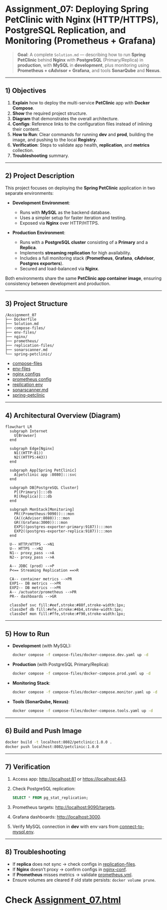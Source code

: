 # Assignment\_07: Deploying Spring PetClinic with Nginx (HTTP/HTTPS), PostgreSQL Replication, and Monitoring (Prometheus + Grafana)

> **Goal**: A complete `Solution.md` — describing how to run **Spring PetClinic** behind **Nginx** with **PostgreSQL** (Primary/Replica) in **production**, with **MySQL** in **development**, plus monitoring using **Prometheus + cAdvisor + Grafana**, and tools **SonarQube** and **Nexus**.

---

## 1) Objectives

1. **Explain** how to deploy the multi-service **PetClinic** app with **Docker Compose**.
2. **Show** the required project structure.
3. **Diagram** that demonstrates the overall architecture.
4. **Configs**: Reference links to the configuration files instead of inlining their content.
5. **How to Run**: Clear commands for running **dev** and **prod**, building the image, and pushing to the local **Registry**.
6. **Verification**: Steps to validate app health, **replication**, and **metrics** collection.
7. **Troubleshooting** summary.

---

## 2) Project Description

This project focuses on deploying the **Spring PetClinic** application in two separate environments:

* **Development Environment**:

  * Runs with **MySQL** as the backend database.
  * Uses a simpler setup for faster iteration and testing.
  * Exposed via **Nginx** over HTTP/HTTPS.

* **Production Environment**:

  * Runs with a **PostgreSQL cluster** consisting of a **Primary** and a **Replica**.
  * Implements **streaming replication** for high availability.
  * Includes a full monitoring stack (**Prometheus**, **Grafana**, **cAdvisor**, **Postgres exporters**).
  * Secured and load-balanced via **Nginx**.

Both environments share the same **PetClinic app container image**, ensuring consistency between development and production.

---

## 3) Project Structure

```
/Assignment_07
├── Dockerfile
├── Solution.md
├── compose-files/
├── env-files/
├── nginx/
├── prometheus/
├── replication-files/
├── sonarscanner.md
└── spring-petclinic/
```

* [compose-files](./compose-files/)
* [env-files](./env-files/)
* [nginx configs](./nginx/nginx-conf/)
* [prometheus config](./prometheus/)
* [replication env](./replication-files/)
* [sonarscanner.md](./sonarscanner.md)
* [spring-petclinic](./spring-petclinic/)

---

## 4) Architectural Overview (Diagram)

```mermaid
flowchart LR
  subgraph Internet
    U[Browser]
  end

  subgraph Edge[Nginx]
    N1((HTTP:81))
    N2((HTTPS:443))
  end

  subgraph App[Spring PetClinic]
    A[petclinic app :8080]:::svc
  end

  subgraph DB[PostgreSQL Cluster]
    P[(Primary)]:::db
    R[(Replica)]:::db
  end

  subgraph MonStack[Monitoring]
    PR((Prometheus:9090)):::mon
    CA((cAdvisor:8080)):::mon
    GR((Grafana:3000)):::mon
    EXP1((postgres-exporter-primary:9187)):::mon
    EXP2((postgres-exporter-replica:9187)):::mon
  end

  U-- HTTP/HTTPS -->N1
  U-- HTTPS -->N2
  N1-- proxy_pass -->A
  N2-- proxy_pass -->A

  A-- JDBC (prod) -->P
  P<== Streaming Replication ==>R

  CA-- container metrics -->PR
  EXP1-- DB metrics -->PR
  EXP2-- DB metrics -->PR
  A-- /actuator/prometheus -->PR
  PR-- dashboards -->GR

  classDef svc fill:#eef,stroke:#88f,stroke-width:1px;
  classDef db fill:#efe,stroke:#4b4,stroke-width:1px;
  classDef mon fill:#ffe,stroke:#f90,stroke-width:1px;
```

---

## 5) How to Run

* **Development** (with MySQL):

  ```bash
  docker compose -f compose-files/docker-compose.dev.yaml up -d
  ```

* **Production** (with PostgreSQL Primary/Replica):

  ```bash
  docker compose -f compose-files/docker-compose.prod.yaml up -d
  ```

* **Monitoring Stack**:

  ```bash
  docker compose -f compose-files/docker-compose.monitor.yaml up -d
  ```

* **Tools (SonarQube, Nexus)**:

  ```bash
  docker compose -f compose-files/docker-compose.tools.yaml up -d
  ```

---

## 6) Build and Push Image

```bash
docker build -t localhost:8082/petclinic:1.0.0 .
docker push localhost:8082/petclinic:1.0.0
```

---

## 7) Verification

1. Access app: [http://localhost:81](http://localhost:81) or [https://localhost:443](https://localhost:443).
2. Check PostgreSQL replication:

   ```sql
   SELECT * FROM pg_stat_replication;
   ```
3. Prometheus targets: [http://localhost:9090/targets](http://localhost:9090/targets).
4. Grafana dashboards: [http://localhost:3000](http://localhost:3000).
5. Verify MySQL connection in **dev** with env vars from [connect-to-mysql.env](./env-files/connect-to-mysql.env).

---

## 8) Troubleshooting

* If **replica** does not sync → check configs in [replication-files](./replication-files/).
* If **Nginx** doesn’t proxy → confirm configs in [nginx-conf](./nginx/nginx-conf/).
* If **Prometheus** misses metrics → validate [prometheus.yml](./prometheus/prometheus.yml).
* Ensure volumes are cleared if old state persists: `docker volume prune`.

# Check [Assignment_07.html](./Assignment_07.html)